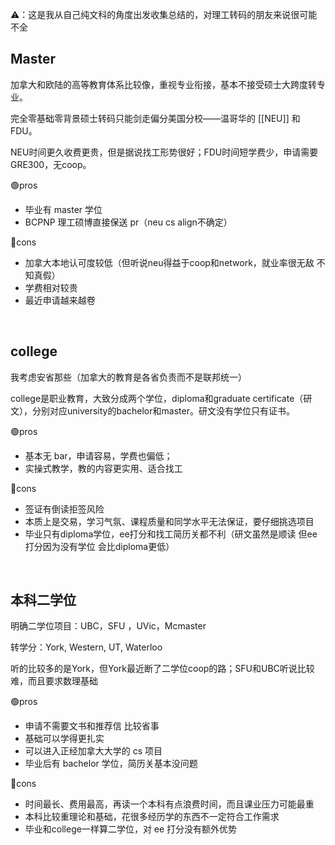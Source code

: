 

⚠️：这是我从自己纯文科的角度出发收集总结的，对理工转码的朋友来说很可能不全


## Master

加拿大和欧陆的高等教育体系比较像，重视专业衔接，基本不接受硕士大跨度转专业。

完全零基础零背景硕士转码只能剑走偏分美国分校——温哥华的 [[NEU]] 和 FDU。

NEU时间更久收费更贵，但是据说找工形势很好；FDU时间短学费少，申请需要GRE300，无coop。



🟢pros

- 毕业有 master 学位
- BCPNP 理工硕博直接保送 pr（neu cs align不确定）



🔴cons

- 加拿大本地认可度较低（但听说neu得益于coop和network，就业率很无敌 不知真假）
- 学费相对较贵
- 最近申请越来越卷

​	

## college

我考虑安省那些（加拿大的教育是各省负责而不是联邦统一）

college是职业教育，大致分成两个学位，diploma和graduate certificate（研文），分别对应university的bachelor和master。研文没有学位只有证书。



🟢pros

- 基本无 bar，申请容易，学费也偏低；
- 实操式教学，教的内容更实用、适合找工



🔴cons

- 签证有倒读拒签风险
- 本质上是交易，学习气氛、课程质量和同学水平无法保证，要仔细挑选项目
- 毕业只有diploma学位，ee打分和找工简历关都不利（研文虽然是顺读 但ee打分因为没有学位 会比diploma更低）



​	

## 本科二学位



明确二学位项目：UBC，SFU ，UVic，Mcmaster

转学分：York, Western, UT, Waterloo



听的比较多的是York，但York最近断了二学位coop的路；SFU和UBC听说比较难，而且要求数理基础



🟢pros

- 申请不需要文书和推荐信 比较省事
- 基础可以学得更扎实
- 可以进入正经加拿大大学的 cs 项目
- 毕业后有 bachelor 学位，简历关基本没问题



🔴cons

- 时间最长、费用最高，再读一个本科有点浪费时间，而且课业压力可能最重
- 本科比较重理论和基础，花很多经历学的东西不一定符合工作需求
- 毕业和college一样算二学位，对 ee 打分没有额外优势

​	